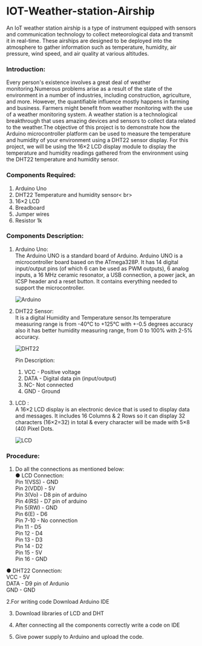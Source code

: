 # IOT-Weather-station-Airship
An IoT weather station airship is a type of instrument equipped with sensors and communication technology to collect meteorological data and transmit it in real-time. These airships are designed to be deployed into the atmosphere to gather information such as temperature, humidity, air pressure, wind speed, and air quality at various altitudes.

### Introduction:
Every person's existence involves a great deal of weather monitoring.Numerous problems arise as a result of the state of the environment in a number of industries, including construction, agriculture, and more. However, the quantifiable influence mostly happens in farming and business. Farmers might benefit from weather monitoring with the use of a weather monitoring system. A weather station is a technological breakthrough that uses amazing devices and sensors to collect data related to the weather.The objective of this project is to demonstrate how the Arduino microcontroller platform can be used to measure the temperature and humidity of your environment using a DHT22 sensor display. For this project, we will
be using the 16×2 LCD display module to display the temperature and humidity readings
gathered from the environment using the DHT22 temperature and humidity sensor.

### Components Required:
1. Arduino Uno <br>
2. DHT22 Temperature and humidity sensor< br>
3. 16×2 LCD <br>
4. Breadboard <br>
5. Jumper wires<br>
6. Resistor 1k

### Components Description:
1. Arduino Uno:<br>
The Arduino UNO is a standard board of Arduino. Arduino UNO is a microcontroller board based on the ATmega328P. It has 14 digital input/output pins (of which 6 can be used as PWM outputs),
6 analog inputs, a 16 MHz ceramic resonator, a USB connection, a power jack, an ICSP header and a reset button. It contains everything needed to support the microcontroller.


   ![Arduino](https://github.com/vaishpanse/IOT-Weather-station-Airship/assets/140835509/a8906527-c310-4a3a-a224-f3ce7c50b527)

2. DHT22 Sensor:<br>
It is a digital Humidity and Temperature sensor.Its temperature measuring range is from -40°C to +125°C with +-0.5 degrees accuracy also it has better humidity
measuring range, from 0 to 100% with 2-5% accuracy.

   ![DHT22](https://github.com/vaishpanse/IOT-Weather-station-Airship/assets/140835509/aec785c0-a035-4510-ab6d-5c6fe755d82d)

   Pin Description:<br>
    1. VCC - Positive voltage<br>
    2. DATA - Digital data pin (input/output)<br>
    3. NC- Not connected<br>
    4. GND - Ground

3. LCD :<br>
A 16×2 LCD display is an electronic device that is used to display data and messages. It includes 16 Columns & 2 Rows so it can display 32 characters (16×2=32) in total &
every character will be made with 5×8 (40) Pixel Dots.

   ![LCD](https://github.com/vaishpanse/IOT-Weather-station-Airship/assets/140835509/316115d9-4ffe-4d41-8700-9e5edaf635d4)

### Procedure:
1. Do all the connections as mentioned below:<br>
● LCD Connection:<br>
Pin 1(VSS) - GND <br>
Pin 2(VDD) - 5V <br>
Pin 3(Vo) - D8 pin of arduino <br>
Pin 4(RS) - D7 pin of arduino <br>
Pin 5(RW) - GND <br>
Pin 6(E) - D6 <br>
Pin 7-10 - No connection <br>
Pin 11 - D5 <br>
Pin 12 - D4 <br>
Pin 13 - D3 <br>
Pin 14 - D2 <br>
Pin 15 - 5V <br>
Pin 16 - GND 

● DHT22 Connection:<br>
VCC - 5V <br>
DATA - D9 pin of Ardunio <br>
GND - GND

2.For writing code Download Arduino IDE

3. Download libraries of LCD and DHT

4. After connecting all the components correctly write a code on IDE

5. Give power supply to Arduino and upload the code.

   

